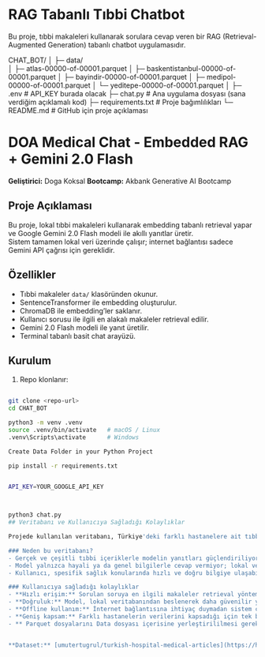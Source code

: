 # RAG Tabanlı Tıbbi Chatbot

Bu proje, tıbbi makaleleri kullanarak sorulara cevap veren bir RAG (Retrieval-Augmented Generation) tabanlı chatbot uygulamasıdır.

CHAT_BOT/
│
├─ data/                       
│   ├─ atlas-00000-of-00001.parquet
│   ├─ baskentistanbul-00000-of-00001.parquet
│   ├─ bayindir-00000-of-00001.parquet
│   ├─ medipol-00000-of-00001.parquet
│   └─ yeditepe-00000-of-00001.parquet
│
├─ .env                        # API_KEY burada olacak
├─ chat.py                      # Ana uygulama dosyası (sana verdiğim açıklamalı kod)
├─ requirements.txt             # Proje bağımlılıkları
└─ README.md                    # GitHub için proje açıklaması

# DOA Medical Chat - Embedded RAG + Gemini 2.0 Flash

**Geliştirici:** Doga Koksal 
**Bootcamp:** Akbank Generative AI Bootcamp  

## Proje Açıklaması
Bu proje, lokal tıbbi makaleleri kullanarak embedding tabanlı retrieval yapar ve Google Gemini 2.0 Flash modeli ile akıllı yanıtlar üretir.  
Sistem tamamen lokal veri üzerinde çalışır; internet bağlantısı sadece Gemini API çağrısı için gereklidir.  

## Özellikler
- Tıbbi makaleler `data/` klasöründen okunur.
- SentenceTransformer ile embedding oluşturulur.
- ChromaDB ile embedding’ler saklanır.
- Kullanıcı sorusu ile ilgili en alakalı makaleler retrieval edilir.
- Gemini 2.0 Flash modeli ile yanıt üretilir.
- Terminal tabanlı basit chat arayüzü.

## Kurulum
1. Repo klonlanır:
```bash

git clone <repo-url>
cd CHAT_BOT

python3 -m venv .venv
source .venv/bin/activate   # macOS / Linux
.venv\Scripts\activate      # Windows

Create Data Folder in your Python Project

pip install -r requirements.txt


API_KEY=YOUR_GOOGLE_API_KEY



python3 chat.py
## Veritabanı ve Kullanıcıya Sağladığı Kolaylıklar

Projede kullanılan veritabanı, Türkiye'deki farklı hastanelere ait tıbbi makaleleri içermektedir (Acıbadem, Anadolu Sağlık, Liv, Medicana vb.).  

### Neden bu veritabanı?  
- Gerçek ve çeşitli tıbbi içeriklerle modelin yanıtları güçlendiriliyor.  
- Model yalnızca hayali ya da genel bilgilerle cevap vermiyor; lokal ve doğrulanabilir içerik üzerinden yanıt üretiyor.  
- Kullanıcı, spesifik sağlık konularında hızlı ve doğru bilgiye ulaşabiliyor.  

### Kullanıcıya sağladığı kolaylıklar  
- **Hızlı erişim:** Sorulan soruya en ilgili makaleler retrieval yöntemiyle hemen çekiliyor.  
- **Doğruluk:** Model, lokal veritabanından beslenerek daha güvenilir yanıtlar veriyor.  
- **Offline kullanım:** İnternet bağlantısına ihtiyaç duymadan sistem çalışıyor; veriler lokal olarak saklanıyor.  
- **Geniş kapsam:** Farklı hastanelerin verilerini kapsadığı için tek bir kaynağa bağlı kalmadan kapsamlı yanıt alabiliyorsunuz.
- ** Parquet dosyalarını Data dosyası içerisine yerleştirililmesi gerekmektedir.


**Dataset:** [umutertugrul/turkish-hospital-medical-articles](https://huggingface.co/datasets/umutertugrul/turkish-hospital-medical-articles)

